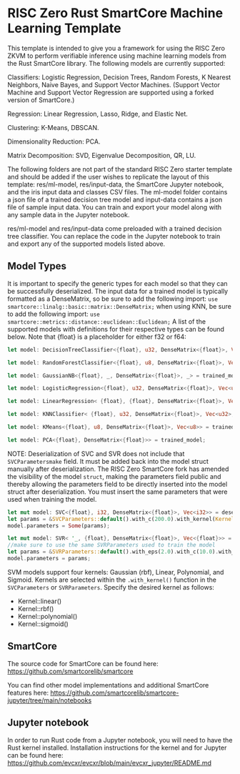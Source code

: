 # RISC Zero Rust SmartCore Machine Learning Template

This template is intended to give you a framework for using the RISC Zero ZKVM to perform verifiable inference using machine learning models from the Rust SmartCore library.  The following models are currently supported:

Classifiers: Logistic Regression, Decision Trees, Random Forests, K Nearest Neighbors, Naive Bayes, and Support Vector Machines.  (Support Vector Machine and Support Vector Regression are supported using a forked version of SmartCore.)

Regression:  Linear Regression, Lasso, Ridge, and Elastic Net.

Clustering:  K-Means, DBSCAN.

Dimensionality Reduction:  PCA.

Matrix Decomposition:  SVD, Eigenvalue Decomposition, QR, LU.

The following folders are not part of the standard RISC Zero starter template and should be added if the user wishes to replicate the layout of this template:  res/ml-model, res/input-data, the SmartCore Jupyter notebook, and the iris input data and classes CSV files.  The ml-model folder contains a json file of a trained decision tree model and input-data contains a json file of sample input data.  You can train and export your model along with any sample data in the Jupyter notebook.

res/ml-model and res/input-data come preloaded with a trained decision tree classifier.  You can replace the code in the Jupyter notebook to train and export any of the supported models listed above.

## Model Types

It is important to specify the generic types for each model so that they can be successfully deserialized.  The input data for a trained model is typically formatted as a DenseMatrix, so be sure to add the following import:
`use smartcore::linalg::basic::matrix::DenseMatrix;`
when using KNN, be sure to add the following import:
`use smartcore::metrics::distance::euclidean::Euclidean;`
A list of the supported models with definitions for their respective types can be found below.  Note that {float} is a placeholder for either f32 or f64:

```rust
let model: DecisionTreeClassifier<{float}, u32, DenseMatrix<{float}>, Vec<u32>> = trained_model;
```

```rust
let model: RandomForestClassifier<{float}, u8, DenseMatrix<{float}>, Vec<u8>> = trained_model;
```

```rust
let model: GaussianNB<{float}, _, DenseMatrix<{float}>, _> = trained_model;
```

```rust
let model: LogisticRegression<{float}, u32, DenseMatrix<{float}>, Vec<u32>> = trained_model;
```

```rust
let model: LinearRegression< {float}, {float}, DenseMatrix<{float}>, Vec<{float}>> = trained_model;
```

```rust
let model: KNNClassifier< {float}, u32, DenseMatrix<{float}>, Vec<u32>, Euclidean<{float}>> = trained_model;
```

```rust
let model: KMeans<{float}, u8, DenseMatrix<{float}>, Vec<u8>> = trained_model;
```

```rust
let model: PCA<{float}, DenseMatrix<{float}>> = trained_model;
```

NOTE:  Deserialization of SVC and SVR does not include that `SVCParametersmake` field.  It must be added back into the model struct manually after deserialization.  The RISC Zero SmartCore fork has amended the visibility of the model `struct`, making the parameters field public and thereby allowing the parameters field to be directly inserted into the model struct after deserialization.  You must insert the same parameters that were used when training the model.

```rust
let mut model: SVC<{float}, i32, DenseMatrix<{float}>, Vec<i32>> = deserialized_svc_trained;
let params = &SVCParameters::default().with_c(200.0).with_kernel(Kernels::linear());
model.parameters = Some(params);
```

```rust
let mut model: SVR< '_, {float}, DenseMatrix<{float}>, Vec<{float}>> = deserialized_model;
//make sure to use the same SVRParameters used to train the model
let params = &SVRParameters::default().with_eps(2.0).with_c(10.0).with_kernel(Kernels::linear());
model.parameters = params;
```

SVM models support four kernels:  Gaussian (rbf), Linear, Polynomial, and Sigmoid.  Kernels are selected within the `.with_kernel()` function in the `SVCParameters` or `SVRParameters`.  Specify the desired kernel as follows:

* Kernel::linear()
* Kernel::rbf()
* Kernel::polynomial()
* Kernel::sigmoid()

## SmartCore

The source code for SmartCore can be found here:  <https://github.com/smartcorelib/smartcore>

You can find other model implementations and additional SmartCore features here:  <https://github.com/smartcorelib/smartcore-jupyter/tree/main/notebooks>

## Jupyter notebook

In order to run Rust code from a Jupyter notebook, you will need to have the Rust kernel installed.  Installation instructions for the kernel and for Jupyter can be found here:
<https://github.com/evcxr/evcxr/blob/main/evcxr_jupyter/README.md>
